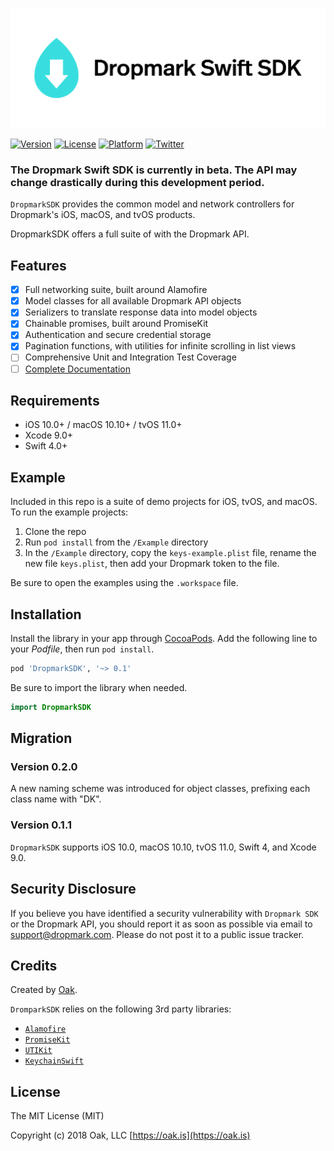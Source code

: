 <p align="center" >
    <img src="https://raw.githubusercontent.com/dropmark/Swift-SDK/master/DropmarkSwiftSDK.png" alt="Dropmark Swift SDK" title="Dropmark Swift SDK" width="506" height="192"
</p>

[![Version](https://img.shields.io/cocoapods/v/DropmarkSDK.svg?style=flat)](https://cocoapods.org/pods/DropmarkSDK)
[![License](https://img.shields.io/cocoapods/l/DropmarkSDK.svg?style=flat)](https://cocoapods.org/pods/DropmarkSDK)
[![Platform](https://img.shields.io/cocoapods/p/DropmarkSDK.svg?style=flat)](https://cocoapods.org/pods/DropmarkSDK)
[![Twitter](https://img.shields.io/badge/twitter-%40oakstudios-blue.svg)](http://twitter.com/oakstudios)

### **The Dropmark Swift SDK is currently in beta. The API may change drastically during this development period.**

`DropmarkSDK` provides the common model and network controllers for Dropmark's iOS, macOS, and tvOS products.

DropmarkSDK offers a full suite of  with the Dropmark API. 

## Features

- [x] Full networking suite, built around Alamofire
- [x] Model classes for all available Dropmark API objects
- [x] Serializers to translate response data into model objects
- [x] Chainable promises, built around PromiseKit
- [x] Authentication and secure credential storage
- [x] Pagination functions, with utilities for infinite scrolling in list views
- [ ] Comprehensive Unit and Integration Test Coverage
- [ ] [Complete Documentation](https://dropmark.github.io/SwiftSDK)

## Requirements

- iOS 10.0+ / macOS 10.10+ / tvOS 11.0+
- Xcode 9.0+
- Swift 4.0+

## Example

Included in this repo is a suite of demo projects for iOS, tvOS, and macOS. To run the example projects:

1. Clone the repo
2. Run `pod install` from the `/Example` directory
3. In the `/Example` directory, copy the `keys-example.plist` file, rename the new file `keys.plist`, then add your Dropmark token to the file. 

Be sure to open the examples using the `.workspace` file.

## Installation

Install the library in your app through [CocoaPods](http://cocoapods.org). Add the following line to your *Podfile*, then run `pod install`.

```ruby
pod 'DropmarkSDK', '~> 0.1'
```

Be sure to import the library when needed.

```swift
import DropmarkSDK
```

## Migration

### Version 0.2.0
A new naming scheme was introduced for object classes, prefixing each class name with "DK".

### Version 0.1.1

`DropmarkSDK` supports iOS 10.0, macOS 10.10, tvOS 11.0, Swift 4, and Xcode 9.0.

## Security Disclosure

If you believe you have identified a security vulnerability with `Dropmark SDK` or the Dropmark API, you should report it as soon as possible via email to support@dropmark.com. Please do not post it to a public issue tracker.

## Credits

Created by [Oak](https://oak.is).

`DromparkSDK` relies on the following 3rd party libraries:

- [`Alamofire`](https://github.com/Alamofire/Alamofire)
- [`PromiseKit`](https://github.com/mxcl/PromiseKit)
- [`UTIKit`](https://github.com/cockscomb/UTIKit)
- [`KeychainSwift`](https://github.com/evgenyneu/keychain-swift)

## License

The MIT License (MIT)

Copyright (c) 2018 Oak, LLC [https://oak.is](https://oak.is)
